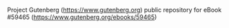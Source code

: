 Project Gutenberg (https://www.gutenberg.org) public repository for
eBook #59465 (https://www.gutenberg.org/ebooks/59465)
